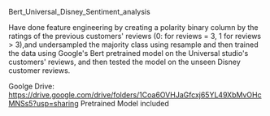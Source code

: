 Bert_Universal_Disney_Sentiment_analysis

Have done feature engineering by creating a polarity binary column by the ratings of the previous customers' reviews (0: for reviews = 3, 1 for reviews > 3),and undersampled the majority class using resample and then trained the data using Google's Bert pretrained model on the Universal studio's customers' reviews, and then tested the model on the unseen Disney customer reviews.


Goolge Drive: https://drive.google.com/drive/folders/1Coa6OVHJaGfcxj65YL49XbMvOHcMNSs5?usp=sharing
Pretrained Model included
